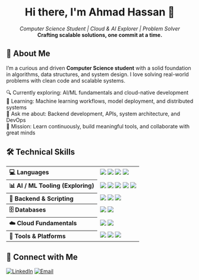 <!-- Title -->
<h1 align="center">Hi there, I'm Ahmad Hassan 👋</h1>

<p align="center">
  <em>Computer Science Student | Cloud & AI Explorer | Problem Solver</em><br>
  <strong>Crafting scalable solutions, one commit at a time.</strong>
</p>

## 🚀 About Me

I’m a curious and driven **Computer Science student** with a solid foundation in algorithms, data structures, and system design. I love solving real-world problems with clean code and scalable systems.

🔍 Currently exploring: AI/ML fundamentals and cloud-native development  
🌱 Learning: Machine learning workflows, model deployment, and distributed systems  
💬 Ask me about: Backend development, APIs, system architecture, and DevOps  
🎯 Mission: Learn continuously, build meaningful tools, and collaborate with great minds


## 🛠️ Technical Skills

<table>
  <tr>
    <th align="left">💻 Languages</th>
    <td>
      <img src="https://img.shields.io/badge/C++-00599C?style=flat&logo=c%2B%2B&logoColor=white"/>
      <img src="https://img.shields.io/badge/Python-3776AB?style=flat&logo=python&logoColor=white"/>
      <img src="https://img.shields.io/badge/JavaScript-F7DF1E?style=flat&logo=javascript&logoColor=black"/>
      <img src="https://img.shields.io/badge/TypeScript-3178C6?style=flat&logo=typescript&logoColor=white"/>
    </td>
  </tr>

  <tr>
    <th align="left">📊 AI / ML Tooling (Exploring)</th>
    <td>
      <img src="https://img.shields.io/badge/NumPy-013243?style=flat&logo=numpy&logoColor=white"/>
      <img src="https://img.shields.io/badge/Pandas-150458?style=flat&logo=pandas&logoColor=white"/>
      <img src="https://img.shields.io/badge/scikit--learn-F7931E?style=flat&logo=scikit-learn&logoColor=white"/>
      <img src="https://img.shields.io/badge/TensorFlow-FF6F00?style=flat&logo=tensorflow&logoColor=white"/>
      <img src="https://img.shields.io/badge/Google_Colab-F9AB00?style=flat&logo=googlecolab&logoColor=white"/>
    </td>
  </tr>

  <tr>
    <th align="left">🧰 Backend & Scripting</th>
    <td>
      <img src="https://img.shields.io/badge/FastAPI-009688?style=flat&logo=fastapi&logoColor=white"/>
      <img src="https://img.shields.io/badge/Flask-000000?style=flat&logo=flask&logoColor=white"/>
      <img src="https://img.shields.io/badge/Bash-4EAA25?style=flat&logo=gnubash&logoColor=white"/>
    </td>
  </tr>

  <tr>
    <th align="left">🗄️ Databases</th>
    <td>
      <img src="https://img.shields.io/badge/MySQL-4479A1?style=flat&logo=mysql&logoColor=white"/>
      <img src="https://img.shields.io/badge/MongoDB-47A248?style=flat&logo=mongodb&logoColor=white"/>
    </td>
  </tr>

  <tr>
    <th align="left">☁️ Cloud Fundamentals</th>
    <td>
      <img src="https://img.shields.io/badge/AWS_Educate-232F3E?style=flat&logo=amazon-aws&logoColor=white"/>
      <img src="https://img.shields.io/badge/GCP-4285F4?style=flat&logo=google-cloud&logoColor=white"/>
    </td>
  </tr>

  <tr>
    <th align="left">🔧 Tools & Platforms</th>
    <td>
      <img src="https://img.shields.io/badge/Git-F05032?style=flat&logo=git&logoColor=white"/>
      <img src="https://img.shields.io/badge/VS_Code-007ACC?style=flat&logo=visual-studio-code&logoColor=white"/>
      <img src="https://img.shields.io/badge/Linux-FCC624?style=flat&logo=linux&logoColor=black"/>
    </td>
  </tr>
</table>

## 🤝 Connect with Me

[![LinkedIn](https://img.shields.io/badge/LinkedIn-blue?style=flat&logo=linkedin&logoColor=white)](www.linkedin.com/in/ahmad-h01)
[![Email](https://img.shields.io/badge/Email-D14836?style=flat&logo=gmail&logoColor=white)](mailto:ahmadhassan6531@gmail.com)

<!-- [![Portfolio](https://img.shields.io/badge/Portfolio-000000?style=flat&logo=about-dot-me&logoColor=white)](https://yourportfolio.com) 

<!-- [![Twitter](https://img.shields.io/badge/Twitter-1DA1F2?style=flat&logo=twitter&logoColor=white)](https://twitter.com/ahmad_dev) -->
